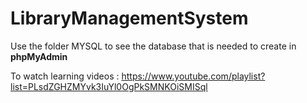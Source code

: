 # LibraryManagementSystem


Use the folder MYSQL to see the database that is needed to create in <b>phpMyAdmin</b>


To watch learning videos : https://www.youtube.com/playlist?list=PLsdZGHZMYvk3IuYl0OgPkSMNKOiSMISql
